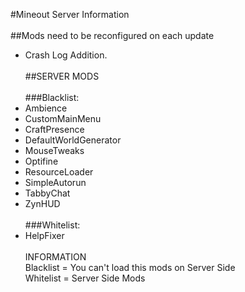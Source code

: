 #Mineout Server Information
<br><br>
##Mods need to be reconfigured on each update
- Crash Log Addition.
<br><br>
##SERVER MODS
<br><br>
###Blacklist:
- Ambience
- CustomMainMenu
- CraftPresence
- DefaultWorldGenerator
- MouseTweaks
- Optifine
- ResourceLoader
- SimpleAutorun
- TabbyChat
- ZynHUD
<br><br>
###Whitelist:
- HelpFixer
<br><br>
INFORMATION<br>
Blacklist = You can't load this mods on Server Side<br>
Whitelist = Server Side Mods<br>